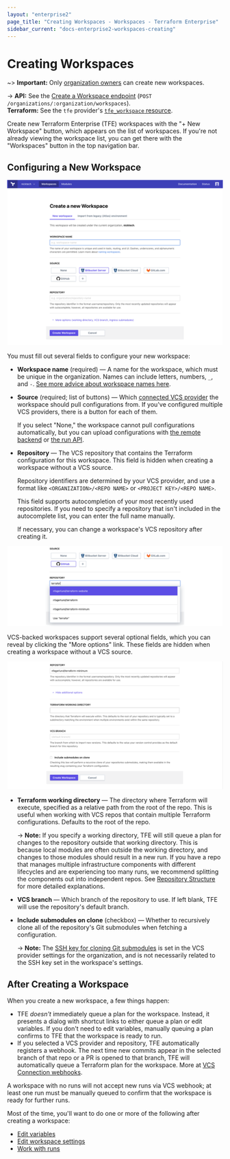 ```yaml
---
layout: "enterprise2"
page_title: "Creating Workspaces - Workspaces - Terraform Enterprise"
sidebar_current: "docs-enterprise2-workspaces-creating"
---
```


# Creating Workspaces

~> **Important:** Only [organization owners](../users-teams-organizations/teams.html#the-owners-team) can create new workspaces.

-> **API:** See the [Create a Workspace endpoint](../api/workspaces.html#create-a-workspace) (`POST /organizations/:organization/workspaces`). <br/>
**Terraform:** See the `tfe` provider's [`tfe_workspace` resource](/docs/providers/tfe/r/workspace.html).

Create new Terraform Enterprise (TFE) workspaces with the "+ New Workspace" button, which appears on the list of workspaces. If you're not already viewing the workspace list, you can get there with the "Workspaces" button in the top navigation bar.

## Configuring a New Workspace

![screenshot: form fields on the new workspace page](./images/creating-fields.png)

You must fill out several fields to configure your new workspace:

- **Workspace name** (required) — A name for the workspace, which must be unique in the organization. Names can include letters, numbers, `_`, and `-`. [See more advice about workspace names here](./naming.html).
- **Source** (required; list of buttons) — Which [connected VCS provider](../vcs/index.html) the workspace should pull configurations from. If you've configured multiple VCS providers, there is a button for each of them.

  If you select "None," the workspace cannot pull configurations automatically, but you can upload configurations with [the remote backend](../run/cli.html) or [the run API](../run/api.html).

- **Repository** — The VCS repository that contains the Terraform configuration for this workspace. This field is hidden when creating a workspace without a VCS source.

  Repository identifiers are determined by your VCS provider, and use a format like `<ORGANIZATION>/<REPO NAME>` or `<PROJECT KEY>/<REPO NAME>`.

  This field supports autocompletion of your most recently used repositories. If you need to specify a repository that isn't included in the autocomplete list, you can enter the full name manually.

  If necessary, you can change a workspace's VCS repository after creating it.

![Screenshot: VCS repo autocompletion](./images/creating-vcs.png)

VCS-backed workspaces support several optional fields, which you can reveal by clicking the "More options" link. These fields are hidden when creating a workspace without a VCS source.

![Screenshot: Optional fields for new VCS-backed workspaces](./images/creating-options.png)

- **Terraform working directory** — The directory where Terraform will execute, specified as a relative path from the root of the repo. This is useful when working with VCS repos that contain multiple Terraform configurations. Defaults to the root of the repo.

  -> **Note:** If you specify a working directory, TFE will still queue a plan for changes to the repository outside that working directory. This is because local modules are often outside the working directory, and changes to those modules should result in a new run. If you have a repo that manages multiple infrastructure components with different lifecycles and are experiencing too many runs, we recommend splitting the components out into independent repos. See [Repository Structure](./repo-structure.html) for more detailed explanations.

- **VCS branch** — Which branch of the repository to use. If left blank, TFE will use the repository's default branch.
- **Include submodules on clone** (checkbox) — Whether to recursively clone all of the repository's Git submodules when fetching a configuration.

  -> **Note:** The [SSH key for cloning Git submodules](../vcs/index.html#ssh-keys) is set in the VCS provider settings for the organization, and is not necessarily related to the SSH key set in the workspace's settings.

## After Creating a Workspace

When you create a new workspace, a few things happen:

- TFE _doesn't_ immediately queue a plan for the workspace. Instead, it presents a dialog with shortcut links to either queue a plan or edit variables. If you don't need to edit variables, manually queuing a plan confirms to TFE that the workspace is ready to run.
- If you selected a VCS provider and repository, TFE automatically registers a webhook. The next time new commits appear in the selected branch of that repo or a PR is opened to that branch, TFE will automatically queue a Terraform plan for the workspace. More at [VCS Connection webhooks](../vcs/index.html#webhooks).

A workspace with no runs will not accept new runs via VCS webhook; at least one run must be manually queued to confirm that the workspace is ready for further runs.

Most of the time, you'll want to do one or more of the following after creating a workspace:

- [Edit variables](./variables.html)
- [Edit workspace settings](./settings.html)
- [Work with runs](../run/index.html)
